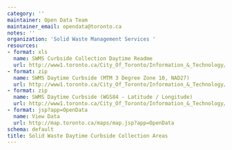 ```yaml
---
category: ''
maintainer: Open Data Team
maintainer_email: opendata@toronto.ca
notes: ''
organization: 'Solid Waste Management Services '
resources:
- format: xls
  name: SWMS Curbside Collection Daytime Readme
  url: http://www1.toronto.ca/City_Of_Toronto/Information_&_Technology/Open_Data/Data_Sets/Assets/Files/swmswastecollectscheduleReadme.xls
- format: zip
  name: SWMS Daytime Curbside (MTM 3 Degree Zone 10, NAD27)
  url: http://www1.toronto.ca/City_Of_Toronto/Information_&_Technology/Open_Data/Data_Sets/Assets/Files/swms_wastecollect_schedule_mtm3.zip
- format: zip
  name: SWMS Daytime Curbside (WGS84 - Latitude / Longitude)
  url: http://www1.toronto.ca/City_Of_Toronto/Information_&_Technology/Open_Data/Data_Sets/Assets/Files/swms_wastecollect_schedule_wgs84.zip
- format: jsp?app=OpenData
  name: View Data
  url: http://map.toronto.ca/maps/map.jsp?app=OpenData
schema: default
title: Solid Waste Daytime Curbside Collection Areas
---
```

